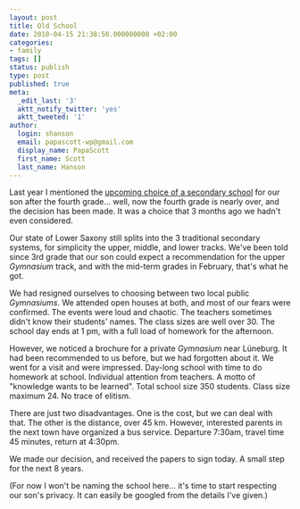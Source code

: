 ```yaml
---
layout: post
title: Old School
date: 2010-04-15 21:38:50.000000000 +02:00
categories:
- family
tags: []
status: publish
type: post
published: true
meta:
  _edit_last: '3'
  aktt_notify_twitter: 'yes'
  aktt_tweeted: '1'
author:
  login: shanson
  email: papascott-wp@gmail.com
  display_name: PapaScott
  first_name: Scott
  last_name: Hanson
---
```

<p>Last year I mentioned the <a href="https://www.papascott.de/archives/2009/02/10/school-daze/">upcoming choice of a secondary school</a> for our son after the fourth grade... well, now the fourth grade is nearly over, and the decision has been made. It was a choice that 3 months ago we hadn't even considered.</p>
<p>Our state of Lower Saxony still splits into the 3 traditional secondary systems, for simplicity the upper, middle, and lower tracks. We've been told since 3rd grade that our son could expect a recommendation for the upper <em>Gymnasium</em> track, and with the mid-term grades in February, that's what he got. </p>
<p>We had resigned ourselves to choosing between two local public <em>Gymnasiums</em>. We attended open houses at both, and most of our fears were confirmed. The events were loud and chaotic. The teachers sometimes didn't know their students' names. The class sizes are well over 30. The school day ends at 1 pm, with a full load of homework for the afternoon.</p>
<p>However, we noticed a brochure for a private <em>Gymnasium</em> near Lüneburg. It had been recommended to us before, but we had forgotten about it. We went for a visit and were impressed. Day-long school with time to do homework at school. Individual attention from teachers. A motto of "knowledge wants to be learned". Total school size 350 students. Class size maximum 24. No trace of elitism.</p>
<p>There are just two disadvantages. One is the cost, but we can deal with that. The other is the distance, over 45 km. However, interested parents in the next town have organized a bus service. Departure 7:30am, travel time 45 minutes, return at 4:30pm. </p>
<p>We made our decision, and received the papers to sign today. A small step for the next 8 years.</p>
<p>(For now I won't be naming the school here... it's time to start respecting our son's privacy. It can easily be googled from the details I've given.)</p>

